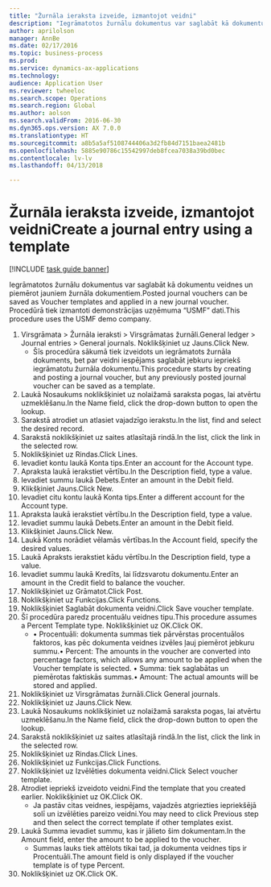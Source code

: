 ```yaml
--- 
title: "Žurnāla ieraksta izveide, izmantojot veidni"
description: "Iegrāmatotos žurnālu dokumentus var saglabāt kā dokumentu veidnes un piemērot jauniem žurnāla dokumentiem."
author: aprilolson
manager: AnnBe
ms.date: 02/17/2016
ms.topic: business-process
ms.prod: 
ms.service: dynamics-ax-applications
ms.technology: 
audience: Application User
ms.reviewer: twheeloc
ms.search.scope: Operations
ms.search.region: Global
ms.author: aolson
ms.search.validFrom: 2016-06-30
ms.dyn365.ops.version: AX 7.0.0
ms.translationtype: HT
ms.sourcegitcommit: a8b5a5af5108744406a3d2fb84d7151baea2481b
ms.openlocfilehash: 5885e90786c15542997deb8fcea7038a39bd0bec
ms.contentlocale: lv-lv
ms.lasthandoff: 04/13/2018

---
```

# <a name="create-a-journal-entry-using-a-template"></a><span data-ttu-id="c7340-103">Žurnāla ieraksta izveide, izmantojot veidni</span><span class="sxs-lookup"><span data-stu-id="c7340-103">Create a journal entry using a template</span></span>

[!INCLUDE [task guide banner](../../includes/task-guide-banner.md)]

<span data-ttu-id="c7340-104">Iegrāmatotos žurnālu dokumentus var saglabāt kā dokumentu veidnes un piemērot jauniem žurnāla dokumentiem.</span><span class="sxs-lookup"><span data-stu-id="c7340-104">Posted journal vouchers can be saved as Voucher templates and applied in a new journal voucher.</span></span> <span data-ttu-id="c7340-105">Procedūrā tiek izmantoti demonstrācijas uzņēmuma “USMF” dati.</span><span class="sxs-lookup"><span data-stu-id="c7340-105">This procedure uses the USMF demo company.</span></span>

1. <span data-ttu-id="c7340-106">Virsgrāmata > Žurnāla ieraksti > Virsgrāmatas žurnāli.</span><span class="sxs-lookup"><span data-stu-id="c7340-106">General ledger > Journal entries > General journals.</span></span> <span data-ttu-id="c7340-107">Noklikšķiniet uz Jauns.</span><span class="sxs-lookup"><span data-stu-id="c7340-107">Click New.</span></span>
    * <span data-ttu-id="c7340-108">Šīs procedūra sākumā tiek izveidots un iegrāmatots žurnāla dokuments, bet par veidni iespējams saglabāt jebkuru iepriekš iegrāmatotu žurnāla dokumentu.</span><span class="sxs-lookup"><span data-stu-id="c7340-108">This procedure starts by creating and posting a journal voucher, but any previously posted journal voucher can be saved as a template.</span></span>  
2. <span data-ttu-id="c7340-109">Laukā Nosaukums noklikšķiniet uz nolaižamā saraksta pogas, lai atvērtu uzmeklēšanu.</span><span class="sxs-lookup"><span data-stu-id="c7340-109">In the Name field, click the drop-down button to open the lookup.</span></span>
3. <span data-ttu-id="c7340-110">Sarakstā atrodiet un atlasiet vajadzīgo ierakstu.</span><span class="sxs-lookup"><span data-stu-id="c7340-110">In the list, find and select the desired record.</span></span>
4. <span data-ttu-id="c7340-111">Sarakstā noklikšķiniet uz saites atlasītajā rindā.</span><span class="sxs-lookup"><span data-stu-id="c7340-111">In the list, click the link in the selected row.</span></span>
5. <span data-ttu-id="c7340-112">Noklikšķiniet uz Rindas.</span><span class="sxs-lookup"><span data-stu-id="c7340-112">Click Lines.</span></span>
6. <span data-ttu-id="c7340-113">Ievadiet kontu laukā Konta tips.</span><span class="sxs-lookup"><span data-stu-id="c7340-113">Enter an account for the Account type.</span></span>
7. <span data-ttu-id="c7340-114">Apraksta laukā ierakstiet vērtību.</span><span class="sxs-lookup"><span data-stu-id="c7340-114">In the Description field, type a value.</span></span>
8. <span data-ttu-id="c7340-115">Ievadiet summu laukā Debets.</span><span class="sxs-lookup"><span data-stu-id="c7340-115">Enter an amount in the Debit field.</span></span>
9. <span data-ttu-id="c7340-116">Klikšķiniet Jauns.</span><span class="sxs-lookup"><span data-stu-id="c7340-116">Click New.</span></span>
10. <span data-ttu-id="c7340-117">Ievadiet citu kontu laukā Konta tips.</span><span class="sxs-lookup"><span data-stu-id="c7340-117">Enter a different account for the Account type.</span></span>
11. <span data-ttu-id="c7340-118">Apraksta laukā ierakstiet vērtību.</span><span class="sxs-lookup"><span data-stu-id="c7340-118">In the Description field, type a value.</span></span>
12. <span data-ttu-id="c7340-119">Ievadiet summu laukā Debets.</span><span class="sxs-lookup"><span data-stu-id="c7340-119">Enter an amount in the Debit field.</span></span>
13. <span data-ttu-id="c7340-120">Klikšķiniet Jauns.</span><span class="sxs-lookup"><span data-stu-id="c7340-120">Click New.</span></span>
14. <span data-ttu-id="c7340-121">Laukā Konts norādiet vēlamās vērtības.</span><span class="sxs-lookup"><span data-stu-id="c7340-121">In the Account field, specify the desired values.</span></span>
15. <span data-ttu-id="c7340-122">Laukā Apraksts ierakstiet kādu vērtību.</span><span class="sxs-lookup"><span data-stu-id="c7340-122">In the Description field, type a value.</span></span>
16. <span data-ttu-id="c7340-123">Ievadiet summu laukā Kredīts, lai līdzsvarotu dokumentu.</span><span class="sxs-lookup"><span data-stu-id="c7340-123">Enter an amount in the Credit field to balance the voucher.</span></span>
17. <span data-ttu-id="c7340-124">Noklikšķiniet uz Grāmatot.</span><span class="sxs-lookup"><span data-stu-id="c7340-124">Click Post.</span></span>
18. <span data-ttu-id="c7340-125">Noklikšķiniet uz Funkcijas.</span><span class="sxs-lookup"><span data-stu-id="c7340-125">Click Functions.</span></span>
19. <span data-ttu-id="c7340-126">Noklikšķiniet Saglabāt dokumenta veidni.</span><span class="sxs-lookup"><span data-stu-id="c7340-126">Click Save voucher template.</span></span>
20. <span data-ttu-id="c7340-127">Šī procedūra paredz procentuālu veidnes tipu.</span><span class="sxs-lookup"><span data-stu-id="c7340-127">This procedure assumes a Percent Template type.</span></span> <span data-ttu-id="c7340-128">Noklikšķiniet uz OK.</span><span class="sxs-lookup"><span data-stu-id="c7340-128">Click OK.</span></span>
    * <span data-ttu-id="c7340-129">• Procentuāli: dokumenta summas tiek pārvērstas procentuālos faktoros, kas pēc dokumenta veidnes izvēles ļauj piemērot jebkuru summu.</span><span class="sxs-lookup"><span data-stu-id="c7340-129">• Percent: The amounts in the voucher are converted into percentage factors, which allows any amount to be applied when the Voucher template is selected.</span></span>  <span data-ttu-id="c7340-130">• Summa: tiek saglabātas un piemērotas faktiskās summas.</span><span class="sxs-lookup"><span data-stu-id="c7340-130">• Amount: The actual amounts will be stored and applied.</span></span>  
21. <span data-ttu-id="c7340-131">Noklikšķiniet uz Virsgrāmatas žurnāli.</span><span class="sxs-lookup"><span data-stu-id="c7340-131">Click General journals.</span></span>
22. <span data-ttu-id="c7340-132">Noklikšķiniet uz Jauns.</span><span class="sxs-lookup"><span data-stu-id="c7340-132">Click New.</span></span>
23. <span data-ttu-id="c7340-133">Laukā Nosaukums noklikšķiniet uz nolaižamā saraksta pogas, lai atvērtu uzmeklēšanu.</span><span class="sxs-lookup"><span data-stu-id="c7340-133">In the Name field, click the drop-down button to open the lookup.</span></span>
24. <span data-ttu-id="c7340-134">Sarakstā noklikšķiniet uz saites atlasītajā rindā.</span><span class="sxs-lookup"><span data-stu-id="c7340-134">In the list, click the link in the selected row.</span></span>
25. <span data-ttu-id="c7340-135">Noklikšķiniet uz Rindas.</span><span class="sxs-lookup"><span data-stu-id="c7340-135">Click Lines.</span></span>
26. <span data-ttu-id="c7340-136">Noklikšķiniet uz Funkcijas.</span><span class="sxs-lookup"><span data-stu-id="c7340-136">Click Functions.</span></span>
27. <span data-ttu-id="c7340-137">Noklikšķiniet uz Izvēlēties dokumenta veidni.</span><span class="sxs-lookup"><span data-stu-id="c7340-137">Click Select voucher template.</span></span>
28. <span data-ttu-id="c7340-138">Atrodiet iepriekš izveidoto veidni.</span><span class="sxs-lookup"><span data-stu-id="c7340-138">Find the template that you created earlier.</span></span> <span data-ttu-id="c7340-139">Noklikšķiniet uz OK.</span><span class="sxs-lookup"><span data-stu-id="c7340-139">Click OK.</span></span>
    * <span data-ttu-id="c7340-140">Ja pastāv citas veidnes, iespējams, vajadzēs atgriezties iepriekšējā solī un izvēlēties pareizo veidni.</span><span class="sxs-lookup"><span data-stu-id="c7340-140">You may need to click Previous step and then select the correct template if other templates exist.</span></span>  
29. <span data-ttu-id="c7340-141">Laukā Summa ievadiet summu, kas ir jālieto šim dokumentam.</span><span class="sxs-lookup"><span data-stu-id="c7340-141">In the Amount field, enter the amount to be applied to the voucher.</span></span>
    * <span data-ttu-id="c7340-142">Summas lauks tiek attēlots tikai tad, ja dokumenta veidnes tips ir Procentuāli.</span><span class="sxs-lookup"><span data-stu-id="c7340-142">The amount field is only displayed if the voucher template is of type Percent.</span></span>  
30. <span data-ttu-id="c7340-143">Noklikšķiniet uz OK.</span><span class="sxs-lookup"><span data-stu-id="c7340-143">Click OK.</span></span>


